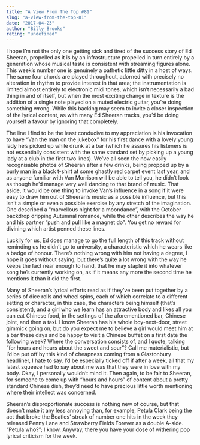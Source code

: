 ```yaml
---
title: "A View From The Top #81"
slug: "a-view-from-the-top-81"
date: "2017-04-23"
author: "Billy Brooks"
rating: "undefined"
---
```


I hope I’m not the only one getting sick and tired of the success story of Ed Sheeran, propelled as it is by an infrastructure propelled in turn entirely by a generation whose musical taste is consistent with streaming figures alone. This week’s number one is genuinely a pathetic little ditty in a host of ways. The same four chords are played throughout, adorned with precisely no alteration in rhythm to provide interest in that area; the instrumentation is limited almost entirely to electronic midi tones, which isn’t necessarily a bad thing in and of itself, but when the most exciting change in texture is the addition of a single note played on a muted electric guitar, you’re doing something wrong. While this backing may seem to invite a closer inspection of the lyrical content, as with many Ed Sheeran tracks, you’d be doing yourself a favour by ignoring that completely.

The line I find to be the least conducive to my appreciation is his invocation to have “Van the man on the jukebox” for his first dance with a lovely young lady he’s picked up while drunk at a bar (which he assures his listeners is not essentially consistent with the same standard set by picking up a young lady at a club in the first two lines). We’ve all seen the now easily recognisable photos of Sheeran after a few drinks, being propped up by a burly man in a black t-shirt at some ghastly red carpet event last year, and as anyone familiar with Van Morrison will be able to tell you, he didn’t look as though he’d manage very well dancing to that brand of music. That aside, it would be one thing to invoke Van’s influence in a song if it were easy to draw him out of Sheeran’s music as a possible influence, but this isn’t a simple or even a possible exercise by any stretch of the imagination. One described a “marvellous night for a moondance”, with the October backdrop dripping Autumnal romance, while the other describes the way he and his partner “push and pull like a magnet do”. You get no reward for divining which artist penned these lines.

Luckily for us, Ed does manage to go the full length of this track without reminding us he didn’t go to university, a characteristic which he wears like a badge of honour. There’s nothing wrong with him not having a degree, I hope it goes without saying; but there’s quite a lot wrong with the way he keeps the fact near enough to hand, that he may staple it into whatever song he’s currently working on, as if it means any more the second time he mentions it than it did the first.

Many of Sheeran’s lyrical efforts read as if they’ve been put together by a series of dice rolls and wheel spins, each of which correlate to a different setting or character, in this case, the characters being himself (that’s consistent), and a girl who we learn has an attractive body and likes all you can eat Chinese food, in the settings of the aforementioned bar, Chinese joint, and then a taxi. I know Sheeran has his whole boy-next-door, street gimmick going on, but do you expect me to believe a girl would meet him at a bar these days and be happy to visit a Chinese buffet on a first date the following week? Where the conversation consists of, and I quote, talking “for hours and hours about the sweet and sour”? Call me materialistic, but I’d be put off by this kind of cheapness coming from a Glastonbury headliner, I hate to say. I’d be especially ticked off if after a week, all that my latest squeeze had to say about me was that they were in love with my body. Okay, I personally wouldn’t mind it. Then again, to be fair to Sheeran, for someone to come up with “hours and hours” of content about a pretty standard Chinese dish, they’d need to have precious little worth mentioning where their intellect was concerned.

Sheeran’s disproportionate success is nothing new of course, but that doesn’t make it any less annoying than, for example, Petula Clark being the act that broke the Beatles’ streak of number one hits in the week they released Penny Lane and Strawberry Fields Forever as a double A-side. “Petula who?”; I know. Anyway, there you have your dose of withering pop lyrical criticism for the week.
